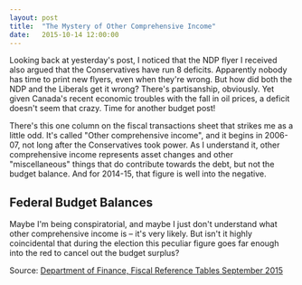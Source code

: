 ```yaml
---
layout: post
title:  "The Mystery of Other Comprehensive Income"
date:   2015-10-14 12:00:00
---
```


Looking back at yesterday's post, I noticed that the NDP flyer I received also argued that the Conservatives have run 8 deficits. Apparently nobody has time to print new flyers, even when they're wrong. But how did both the NDP and the Liberals get it wrong? There's partisanship, obviously. Yet given Canada's recent economic troubles with the fall in oil prices, a deficit doesn't seem that crazy. Time for another budget post!

There's this one column on the fiscal transactions sheet that strikes me as a little odd. It's called "Other comprehensive income", and it begins in 2006-07, not long after the Conservatives took power. As I understand it, other comprehensive income represents asset changes and other "miscellaneous" things that do contribute towards the debt, but not the budget balance. And for 2014-15, that figure is well into the negative.

Federal Budget Balances
-----------------------

<div id="otherTip" class="hidden">
  <p id="tipTop"><strong><span id="tipYear"></span> Federal Budget</strong></p>
  <p class="tipInfo"><span id="tipVal"></span> billion dollars other comprehensive income</span></p>
</div>
<div id="otherChart"></div>

Maybe I'm being conspiratorial, and maybe I just don't understand what other comprehensive income is – it's very likely. But isn't it highly coincidental that during the election this peculiar figure goes far enough into the red to cancel out the budget surplus?

Source: [Department of Finance, Fiscal Reference Tables September 2015](http://www.fin.gc.ca/frt-trf/2015/frt-trf-15-eng.asp)

<style>

#otherChart .fedLegend {
	font-size: 12px;
}

#otherChart svg:not(:nth-of-type(1)) {
  margin-top: 25px;
}

#otherChart .bar.lib {
	fill: #bf988f;
}

#otherChart .bar.con {
	fill: #bfbfbf;
}

#otherChart .bar.pc {
	fill: #ceeaf2;
}

#otherChart .bar.sel {
	fill: #000000 !important;
}

#otherChart .axis text {
	font-size: 10px;
}

#otherChart .bar.other {
  fill: red;
}

#otherChart .line {
	fill: none;
	stroke: red;
	stroke-width: 1px;
}

#otherChart .axis path,
#otherChart .axis line {
  fill: none;
  stroke: #000;
  shape-rendering: crispEdges;
}

#otherTip {
  border: 1px solid black;
  background-color: white;
  position: absolute;
  width: 225px;
  height: auto;
  padding: 5px;
  pointer-events: none;
}

#otherTip #tipTop {
  font-size: 18px;
  margin-bottom: 10px !important;
}

#otherTip .tipInfo {
  font-size: 12px;
  margin: 0;
}

.hidden {
	display: none;
}

</style>

<script>

otherChart();

var coordinates = [0, 0];

var body = d3.select("body")
  .on("mousemove", function() {
    coordinates = d3.mouse(this);
  })
  .on("mousedown", function() {
    coordinates = d3.mouse(this);
  });

function otherChart() {
	var margin = {top: 40, right: 20, bottom: 30, left: 40},
    width = 740 - margin.left - margin.right,
    height = 500 - margin.top - margin.bottom;
		
	var y = d3.scale.linear()
    .range([height, 0]);

	var x = d3.scale.ordinal()
    .rangeRoundBands([0, width], .2);
		
	var xAxis = d3.svg.axis();

	var yAxis = d3.svg.axis()
    .scale(y)
    .orient("left");
		
	var format = d3.time.format("%Y");
	
	var otherChart = d3.select("#otherChart")
		.append("svg")
		  .attr("class", "otherBudgets")
	    .attr("width", width + margin.left + margin.right)
	    .attr("height", height + margin.top + margin.bottom)
	  .append("g")
	    .attr("transform", "translate(" + margin.left + "," + margin.top + ")");
			
	var dispData = "Budget Balance";
	
	var parties = d3.scale.ordinal()
		.domain(["Liberal", "Progressive Conservative", "Conservative"])
		.range(["#bf988f", "#ceeaf2", "#bfbfbf"]);
	
	var other = [
		{ "Year": 2007, "Value": 479 },
		{ "Year": 2008, "Value": 34 },
		{ "Year": 2009, "Value": -318 },
		{ "Year": 2010, "Value": 211 },
		{ "Year": 2011, "Value": 2142 },
		{ "Year": 2012, "Value": -2292 },
		{ "Year": 2013, "Value": 64 },
		{ "Year": 2014, "Value": 2660 },
		{ "Year": 2015, "Value": -2360 }
	];
	
	var line = d3.svg.line()
    .x(function(d) { return x(d.Year) + 6; })
    .y(function(d) { return y(d.Value/1000); });
	
	d3.csv("{{ site.baseurl }}/data/fed_budgets.csv", type, function(error, data) {
		x.domain(data.map(function(d) { return d.Year; }));
		y.domain(d3.extent(data, function(d) { return d["Budget Balance"]; })).nice();

		drawAxes();
		
		var otherBudgets = otherChart.selectAll(".bar")
		    .data(data)
		  .enter().append("rect")
		    .attr("class", function(d) {
					if (d.Party === "Liberal") {
						return "bar lib";
					} else if (d.Party === "Conservative") {
						return "bar con";
					} else {
						return "bar pc";
					}
		    })
		    .attr("x", function(d) { return x(d.Year); })
		    .attr("y", function(d) { return y(0); })
		    .attr("width", x.rangeBand())
		    .attr("height", function(d) { return 0; });

    otherBudgets.transition()
      .delay(function(d, i) { return i * 32})
      .attr("y", function(d) { return y(Math.max(0, d["Budget Balance"])); })
      .attr("height", function(d) { return Math.abs(y(d["Budget Balance"]) - y(0)); });
		
		otherChart.append("path")
      .datum(other)
      .attr("class", "line")
      .attr("d", line);
		
		otherChart.selectAll(".other")
				.data(other)
			.enter().append("circle")
				.attr("class", "bar other")
				.attr("r", 3)
				.attr("cx", function(d) { return x(d.Year) + 6; })
				.attr("cy", function(d) { console.log(d.Value); return y(d.Value/1000); })
			.on("mouseover", function(d) {
				d3.select(this).classed("sel", true);
				showTooltip(d);
			})
	    .on("mousedown", function(d) {
				d3.select(this).classed("sel", true);
				showTooltip(d);
	    })
	    .on("mouseout", function(d) {
				d3.select(this).classed("sel", false);
	      d3.select("#otherTip").classed("hidden", true);
	    });
			
		function showTooltip(d) {
	    var xPos = coordinates[0] + 10;
	    if (d.Year > 2000) {
	      xPos = coordinates[0] - 250;
	    }
	    var yPos = coordinates[1];
		
	    d3.select("#otherTip")
	      .style("left", xPos + "px")
	      .style("top", yPos + "px")
	      .select("#tipYear")
	      .text(d.Year);
			
	    d3.select("#otherTip").select("#tipVal")
	      .text(d.Value/1000);
		
      d3.select("#otherTip").select("#tipBal")
        .text((d.Value > 0) ? "surplus" : "deficit");
		
			d3.select("#otherTip").classed("hidden", false);
		}
			
	  var legend = otherChart.selectAll(".fedLegend")
	      .data(parties.domain())
	    .enter().append("g")
				.attr("class", "fedLegend")
	      .attr("transform", function(d, i) { return "translate(0," + i * -20 + ")"; });
				
	  legend.append("rect")
	      .attr("x", width - 18)
	      .attr("width", 18)
	      .attr("height", 18)
	      .style("fill", parties);

	  legend.append("text")
	      .attr("x", width - 24)
	      .attr("y", 9)
	      .attr("dy", ".35em")
	      .style("text-anchor", "end")
	      .text(function(d) { return d; });
			
		function drawAxes() {
			otherChart.append("g")
			    .attr("class", "x axis")
			  .append("line")
			    .attr("y1", y(0))
			    .attr("y2", y(0))
					.attr("x2", width);

		  otherChart.append("g")
			    .attr("class", "y axis")
			    .call(yAxis)
		    .append("text")
		      .attr("transform", "rotate(-90)")
		      .attr("y", 6)
		      .attr("dy", ".71em")
		      .style("text-anchor", "end")
		      .text("Billions");
		}	
	});
	
	function type(d) {
		d.Year = + d.Year;
		d["Budget Balance"] = (+d["Budget Balance"]) / 1000;
		d["Budget Balance adjusted for inflation"] = (+d["Budget Balance adjusted for inflation"]) / 1000;
		
		return d;
	}
	
}

</script>